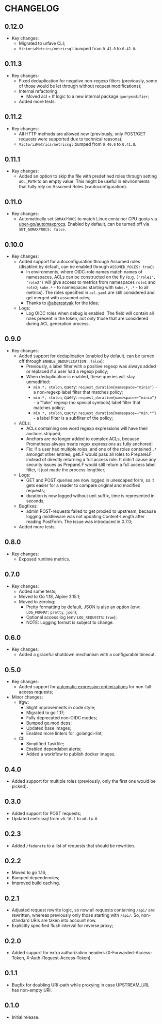 # CHANGELOG

## 0.12.0

- Key changes:
  - Migrated to urfave CLI;
  - `VictoriaMetrics/metricsql` bumped from `0.41.0` to `0.42.0`.

## 0.11.3

- Key changes:
  - Fixed deduplication for negative non-regexp filters (previously, some of those would be let through without request modifications);
  - Internal refactoring:
    - Moved acl + lf logic to a new internal package `querymodifier`;
  - Added more tests.

## 0.11.2

- Key changes:
  - All HTTP methods are allowed now (previously, only POST/GET requests were supported due to technical reasons);
  - `VictoriaMetrics/metricsql` bumped from `0.40.0` to `0.41.0`.

## 0.11.1

- Key changes:
  - Added an option to skip the file with predefined roles through setting `ACL_PATH` to an empty value. This might be useful in environments that fully rely on Assumed Roles (=autoconfiguration).

## 0.11.0

- Key changes:
  - Automatically set `GOMAXPROCS` to match Linux container CPU quota via [uber-go/automaxprocs](https://github.com/uber-go/automaxprocs). Enabled by default, can be turned off via `SET_GOMAXPROCS: false`.

## 0.10.0

- Key changes:
  - Added support for autoconfiguration through Assumed roles (disabled by default, can be enabled through `ASSUMED_ROLES: true`):
    - In environments, where OIDC-role names match names of namespaces, ACLs can be constructed on the fly (e.g. `["role1", "role2"]` will give access to metrics from namespaces `role1` and `role2`; `kube.*` - to namespaces starting with `kube.*`, `.*` - to all metrics). The roles specified in `acl.yaml` are still considered and get merged with assumed roles;
    - Thanks to [@aberestyak](https://github.com/aberestyak/) for the idea;
  - Logs:
    - Log OIDC roles when debug is enabled. The field will contain all roles present in the token, not only those that are considered during ACL generation process.

## 0.9.0

- Key changes:
  - Added support for deduplication (enabled by default, can be turned off through `ENABLE_DEDUPLICATION: false`):
    - Previously, a label filter with a positive regexp was always added or replaced if a user had a regexp policy;
    - When deduplication is enabled, these queries will stay unmodified:
      - `min.*, stolon`, query: `request_duration{namespace="minio"}` - a non-regexp label filter that matches policy;
      - `min.*, stolon`, query: `request_duration{namespace=~"minio"}` - a "fake" regexp (no special symbols) label filter that matches policy;
      - `min.*, stolon`, query: `request_duration{namespace=~"min.*"}` - a label filter is a subfilter of the policy;
  - ACLs:
    - ACLs containing one word regexp expressions will have their anchors stripped;
    - Anchors are no longer added to complex ACLs, because Prometheus always treats regex expressions as fully anchored;
    - Fix: if a user had multiple roles, and one of the roles contained `.*` amongst other entries, getLF would pass all roles to PrepareLF instead of directly returning a full access role. It didn't cause any security issues as PrepareLF would still return a full access label filter, it just made the process lengthier;
  - Logs:
    - GET and POST queries are now logged in unescaped form, so it gets easier for a reader to compare original and modified requests;
    - duration is now logged without unit suffix, time is represented in seconds;
  - Bugfixes:
    - admin POST-requests failed to get proxied to upstream, because logging middleware was not updating Content-Length after reading PostForm. The issue was introduced in 0.7.0;
  - Added more tests.

## 0.8.0

- Key changes:
  - Exposed runtime metrics.

## 0.7.0

- Key changes:
  - Added some tests;
  - Moved to Go 1.18, Alpine 3.15.1;
  - Moved to zerolog:
    - Pretty formatting by default, JSON is also an option (env: `LOG_FORMAT`: `pretty`, `json`);
    - Optional access log (env `LOG_REQUESTS`: `true`);
    - NOTE: Logging format is subject to change.

## 0.6.0

- Key changes:
  - Added a graceful shutdown mechanism with a configurable timeout.

## 0.5.0

- Key changes:
  - Added support for [automatic expression optimizations](https://pkg.go.dev/github.com/VictoriaMetrics/metricsql#Optimize) for non-full access requests;
- Minor changes:
  - lfgw:
    - Slight improvements in code style;
    - Migrated to go 1.17;
    - Fully deprecated non-OIDC modes;
    - Bumped go.mod deps;
    - Updated base images;
    - Enabled more linters for .golangci-lint;
  - CI:
    - Simplified Taskfile;
    - Enabled dependabot alerts;
    - Added a workflow to publish docker images.

## 0.4.0

- Added support for multiple roles (previously, only the first one would be picked).

## 0.3.0

- Added support for POST requests;
- Updated metricsql from `v0.10.1` to `v0.14.0`.

## 0.2.3

- Added `/federate` to a list of requests that should be rewritten.

## 0.2.2

- Moved to go 1.16;
- Bumped dependencies;
- Improved build caching.

## 0.2.1

- Adjusted request rewrite logic, so now all requests containing `/api/` are rewritten, whereas previously only those starting with `/api/`. So, non-standard URIs are taken into account now.
- Explicitly specified flush interval for reverse proxy;

## 0.2.0

- Added support for extra authorization headers (X-Forwarded-Access-Token, X-Auth-Request-Access-Token).

## 0.1.1

- Bugfix for doubling URI-path while proxying in case UPSTREAM_URL has non-empty URI.

## 0.1.0

- Initial release.
